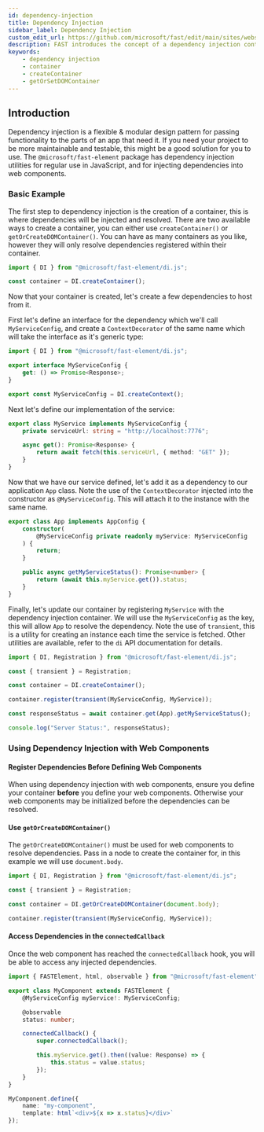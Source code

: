 ```yaml
---
id: dependency-injection
title: Dependency Injection
sidebar_label: Dependency Injection
custom_edit_url: https://github.com/microsoft/fast/edit/main/sites/website/src/docs/apps-and-experiences/dependency-injection.md
description: FAST introduces the concept of a dependency injection container.
keywords:
    - dependency injection
    - container
    - createContainer
    - getOrSetDOMContainer
---
```


## Introduction

Dependency injection is a flexible & modular design pattern for passing functionality to the parts of an app that need it. If you need your project to be more maintainable and testable, this might be a good solution for you to use. The `@microsoft/fast-element` package has dependency injection utilities for regular use in JavaScript, and for injecting dependencies into web components.

### Basic Example

The first step to dependency injection is the creation of a container, this is where dependencies will be injected and resolved. There are two available ways to create a container, you can either use `createContainer()` or `getOrCreateDOMContainer()`. You can have as many containers as you like, however they will only resolve dependencies registered within their container.

```ts
import { DI } from "@microsoft/fast-element/di.js";

const container = DI.createContainer();
```

Now that your container is created, let's create a few dependencies to host from it.

First let's define an interface for the dependency which we'll call `MyServiceConfig`, and create a `ContextDecorator` of the same name which will take the interface as it's generic type:

```ts
import { DI } from "@microsoft/fast-element/di.js";

export interface MyServiceConfig {
    get: () => Promise<Response>;
}

export const MyServiceConfig = DI.createContext();
```

Next let's define our implementation of the service:

```ts
export class MyService implements MyServiceConfig {
    private serviceUrl: string = "http://localhost:7776";

    async get(): Promise<Response> {
        return await fetch(this.serviceUrl, { method: "GET" });
    }
}
```

Now that we have our service defined, let's add it as a dependency to our application `App` class. Note the use of the `ContextDecorator` injected into the constructor as `@MyServiceConfig`. This will attach it to the instance with the same name.

```ts
export class App implements AppConfig {
    constructor(
        @MyServiceConfig private readonly myService: MyServiceConfig
    ) {
        return;
    }

    public async getMyServiceStatus(): Promise<number> {
        return (await this.myService.get()).status;
    }
}
```

Finally, let's update our container by registering `MyService` with the dependency injection container. We will use the `MyServiceConfig` as the key, this will allow `App` to resolve the dependency. Note the use of `transient`, this is a utility for creating an instance each time the service is fetched. Other utilities are available, refer to the `di` API documentation for details.

```ts
import { DI, Registration } from "@microsoft/fast-element/di.js";

const { transient } = Registration;

const container = DI.createContainer();

container.register(transient(MyServiceConfig, MyService));

const responseStatus = await container.get(App).getMyServiceStatus();

console.log("Server Status:", responseStatus);
```

### Using Dependency Injection with Web Components

#### Register Dependencies Before Defining Web Components

When using dependency injection with web components, ensure you define your container **before** you define your web components. Otherwise your web components may be initialized before the dependencies can be resolved.

#### Use `getOrCreateDOMContainer()`

The `getOrCreateDOMContainer()` must be used for web components to resolve dependencies. Pass in a node to create the container for, in this example we will use `document.body`.

```ts
import { DI, Registration } from "@microsoft/fast-element/di.js";

const { transient } = Registration;

const container = DI.getOrCreateDOMContainer(document.body);

container.register(transient(MyServiceConfig, MyService));
```

#### Access Dependencies in the `connectedCallback`

Once the web component has reached the `connectedCallback` hook, you will be able to access any injected dependencies.

```ts
import { FASTElement, html, observable } from "@microsoft/fast-element";

export class MyComponent extends FASTElement {
    @MyServiceConfig myService!: MyServiceConfig;

    @observable
    status: number;

    connectedCallback() {
        super.connectedCallback();

        this.myService.get().then((value: Response) => {
            this.status = value.status;
        });
    }
}

MyComponent.define({
    name: "my-component",
    template: html`<div>${x => x.status}</div>`
});
```